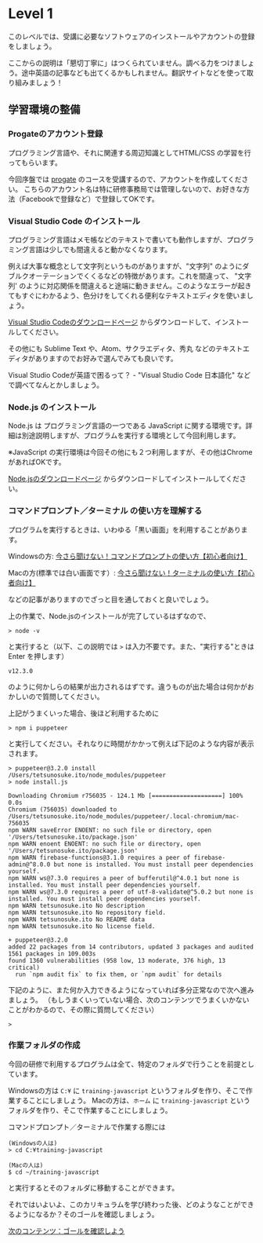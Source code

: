 # Level 1

このレベルでは、受講に必要なソフトウェアのインストールやアカウントの登録をしましょう。

ここからの説明は「懇切丁寧に」はつくられていません。調べる力をつけましょう。途中英語の記事なども出てくるかもしれません。翻訳サイトなどを使って取り組みましょう！

## 学習環境の整備

### Progateのアカウント登録

プログラミング言語や、それに関連する周辺知識としてHTML/CSS の学習を行ってもらいます。

今回序盤では [progate](https://prog-8.com/) のコースを受講するので、アカウントを作成してください。 こちらのアカウント名は特に研修事務局では管理しないので、お好きな方法（Facebookで登録など）で登録してOKです。

### Visual Studio Code のインストール

プログラミング言語はメモ帳などのテキストで書いても動作しますが、プログラミング言語は少しでも間違えると動かなくなります。

例えば大事な概念として文字列というものがありますが、"文字列" のようにダブルクオーテーションでくくるなどの特徴があります。これを間違って、 "文字列' のように対応関係を間違えると途端に動きません。このようなエラーが起きてもすぐにわかるよう、色分けをしてくれる便利なテキストエディタを使いましょう。

[Visual Studio Codeのダウンロードページ](https://code.visualstudio.com/) からダウンロードして、インストールしてください。

その他にも Sublime Text や、Atom、サクラエディタ、秀丸 などのテキストエディタがありますのでお好みで選んでみても良いです。

Visual Studio Codeが英語で困るって？ - "Visual Studio Code 日本語化" などで調べてなんとかしましょう。

### Node.js のインストール

Node.js は プログラミング言語の一つである JavaScript に関する環境です。詳細は別途説明しますが、プログラムを実行する環境として今回利用します。

※JavaScript の実行環境は今回その他にも２つ利用しますが、その他はChromeがあればOKです。

[Node.jsのダウンロードページ](https://nodejs.org/ja/download/) からダウンロードしてインストールしてください。

### コマンドプロンプト／ターミナル の使い方を理解する

プログラムを実行するときは、いわゆる「黒い画面」を利用することがあります。

Windowsの方: [今さら聞けない！コマンドプロンプトの使い方【初心者向け】](https://techacademy.jp/magazine/5318) 

Macの方(標準では白い画面です）: [今さら聞けない！ターミナルの使い方【初心者向け】](https://techacademy.jp/magazine/5155)

などの記事がありますのでざっと目を通しておくと良いでしょう。

上の作業で、Node.jsのインストールが完了しているはずなので、

```
> node -v
```

と実行すると（以下、この説明では `>` は入力不要です。また、"実行する"ときは Enter を押します）

```
v12.3.0
```

のように何かしらの結果が出力されるはずです。違うものが出た場合は何かがおかしいので質問してください。

上記がうまくいった場合、後ほど利用するために

```
> npm i puppeteer
```

と実行してください。それなりに時間がかかって例えば下記のような内容が表示されます。

```
> puppeteer@3.2.0 install /Users/tetsunosuke.ito/node_modules/puppeteer
> node install.js

Downloading Chromium r756035 - 124.1 Mb [====================] 100% 0.0s
Chromium (756035) downloaded to /Users/tetsunosuke.ito/node_modules/puppeteer/.local-chromium/mac-756035
npm WARN saveError ENOENT: no such file or directory, open '/Users/tetsunosuke.ito/package.json'
npm WARN enoent ENOENT: no such file or directory, open '/Users/tetsunosuke.ito/package.json'
npm WARN firebase-functions@3.1.0 requires a peer of firebase-admin@^8.0.0 but none is installed. You must install peer dependencies yourself.
npm WARN ws@7.3.0 requires a peer of bufferutil@^4.0.1 but none is installed. You must install peer dependencies yourself.
npm WARN ws@7.3.0 requires a peer of utf-8-validate@^5.0.2 but none is installed. You must install peer dependencies yourself.
npm WARN tetsunosuke.ito No description
npm WARN tetsunosuke.ito No repository field.
npm WARN tetsunosuke.ito No README data
npm WARN tetsunosuke.ito No license field.

+ puppeteer@3.2.0
added 22 packages from 14 contributors, updated 3 packages and audited 1561 packages in 109.003s
found 1360 vulnerabilities (958 low, 13 moderate, 376 high, 13 critical)
  run `npm audit fix` to fix them, or `npm audit` for details

```


下記のように、また何か入力できるようになっていれば多分正常なので次へ進みましょう。
（もしうまくいっていない場合、次のコンテンツでうまくいかないことがわかるので、その際に質問してください）
```
>
```


###  作業フォルダの作成

今回の研修で利用するプログラムは全て、特定のフォルダで行うことを前提としています。

Windowsの方は `C:¥` に `training-javascript` というフォルダを作り、そこで作業することにしましょう。
Macの方は、`ホーム` に `training-javascript` というフォルダを作り、そこで作業することにしましょう。

コマンドプロンプト／ターミナルで作業する際には

```
(Windowsの人は)
> cd C:¥training-javascript

(Macの人は)
$ cd ~/training-javascript
```

と実行するとそのフォルダに移動することができます。

それではいよいよ、このカリキュラムを学び終わった後、どのようなことができるようになるか？そのゴールを確認しましょう。

[次のコンテンツ：ゴールを確認しよう](./goal)

